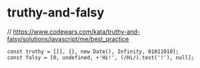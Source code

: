 # truthy-and-falsy
// https://www.codewars.com/kata/truthy-and-falsy/solutions/javascript/me/best_practice


```
const truthy = [[], {}, new Date(), Infinity, 01011010];
const falsy = [0, undefined, +'Hi!', (/Hi/).test('!'), null];

```
